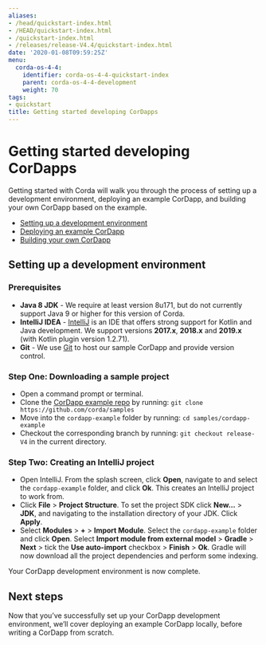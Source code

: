 ```yaml
---
aliases:
- /head/quickstart-index.html
- /HEAD/quickstart-index.html
- /quickstart-index.html
- /releases/release-V4.4/quickstart-index.html
date: '2020-01-08T09:59:25Z'
menu:
  corda-os-4-4:
    identifier: corda-os-4-4-quickstart-index
    parent: corda-os-4-4-development
    weight: 70
tags:
- quickstart
title: Getting started developing CorDapps
---
```


# Getting started developing CorDapps

Getting started with Corda will walk you through the process of setting up a development environment, deploying an example CorDapp, and building your own CorDapp based on the example.

* [Setting up a development environment](#setting-up-a-development-environment)
* [Deploying an example CorDapp](./quickstart-deploy.html)
* [Building your own CorDapp](./quickstart-build.html)

## Setting up a development environment

### Prerequisites

* **Java 8 JDK** - We require at least version 8u171, but do not currently support Java 9 or higher for this version of Corda.
* **IntelliJ IDEA** - [IntelliJ](https://www.jetbrains.com/idea/download/index.html) is an IDE that offers strong support for Kotlin and Java development. We support versions **2017.x**, **2018.x** and **2019.x** (with Kotlin plugin version 1.2.71).
* **Git** - We use [Git](https://git-scm.com/downloads) to host our sample CorDapp and provide version control.

### Step One: Downloading a sample project

* Open a command prompt or terminal.
* Clone the [CorDapp example repo](https://github.com/corda/samples) by running: `git clone https://github.com/corda/samples`
* Move into the `cordapp-example` folder by running: `cd samples/cordapp-example`
* Checkout the corresponding branch by running: `git checkout release-V4` in the current directory.

### Step Two: Creating an IntelliJ project

* Open IntelliJ. From the splash screen, click **Open**, navigate to and select the `cordapp-example` folder, and click **Ok**. This creates an IntelliJ project to work from.
* Click **File** >  **Project Structure**. To set the project SDK click **New…** > **JDK**, and navigating to the installation directory of your JDK. Click **Apply**.
* Select **Modules** > **+** > **Import Module**. Select the `cordapp-example` folder and click **Open**. Select **Import module from external model** > **Gradle** > **Next** > tick the **Use auto-import** checkbox > **Finish** > **Ok**. Gradle will now download all the project dependencies and perform some indexing.

Your CorDapp development environment is now complete.

## Next steps

Now that you’ve successfully set up your CorDapp development environment, we’ll cover deploying an example CorDapp locally, before writing a CorDapp from scratch.
